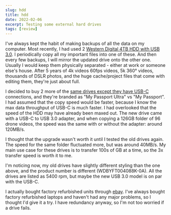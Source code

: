 ```yaml
---
slug: hdd
title: hdd
date: 2022-02-06
excerpt: Testing some external hard drives
tags: [review]
---
```


I've always kept the habit of making backups of all the data on my computer. Most recently, I had used 2 [Western Digital 4TB HDD with USB 3.0](https://amzn.to/3GtMWeE). I periodically copy all my important files into one of these. And then every few backups, I will mirror the updated drive onto the other one. Usually I would keep them physically separated - either at work or someone else's house. After 5 years of 4k videos 60fps videos, 5k 360° videos, thousands of DSLR photos, and the huge cache/project files that come with editing them, they're just about full.

I decided to buy 2 more of the [same drives except they have USB-C](https://amzn.to/3GyMOdE) connections, and they're branded as "My Passport Ultra" vs "My Passport". I had assumed that the copy speed would be faster, because I know the max data throughput of USB-C is much faster. I had overlooked that the speed of the HDD may have already been maxed out. The new drive came with a USB-C to USB 3.0 adapter, and when copying a 126GB folder of 96 drone videos, the speed was the same with or without the adapter: around 120MB/s.

I thought that the upgrade wasn't worth it until I tested the old drives again. The speed for the same folder fluctuated more, but was around 40MB/s. My main use case for these drives is to transfer 100s of GB at a time, so the 3x transfer speed is worth it to me.

I'm noticing now, my old drives have slightly different styling than the one above, and the product number is different (WDBYFT004088K-0A). All the drives are listed as 5400 rpm, but maybe the new USB 3.0 model is on par with the USB-C.

I actually bought factory refurbished units through [ebay](https://www.ebay.com/itm/294540834277?epid=28048591677&hash=item44940075e5:g:NbsAAOSwuVFhjZ1C). I've always bought factory refurbished laptops and haven't had any major problems, so I thought I'd give it a try. I have redundancy anyway, so I'm not too worried if a drive fails.
